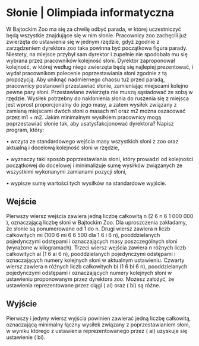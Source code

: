 # Słonie | Olimpiada informatyczna

W Bajtockim Zoo ma się za chwilę odbyć parada, w której uczestniczyć będą wszystkie
znajdujące się w nim słonie. Pracownicy zoo zachęcili już zwierzęta do ustawienia się w jednym
rzędzie, gdyż zgodnie z zarządzeniem dyrektora zoo taka powinna być początkowa figura parady.
Niestety, na miejsce przybył sam dyrektor i zupełnie nie spodobała mu się wybrana
przez pracowników kolejność słoni. Dyrektor zaproponował kolejność, w której według niego
zwierzęta będą się najlepiej prezentować, i wydał pracownikom polecenie poprzestawiania słoni
zgodnie z tą propozycją.
Aby uniknąć nadmiernego chaosu tuż przed paradą, pracownicy postanowili przestawiać
słonie, zamieniając miejscami kolejno pewne pary słoni. Przestawiane zwierzęta nie muszą
sąsiadować ze sobą w rzędzie. Wysiłek potrzebny do nakłonienia słonia do ruszenia się z miejsca jest wprost proporcjonalny do jego masy, a zatem wysiłek związany z zamianą miejscami
dwóch słoni o masach m1 oraz m2 można oszacować przez m1 + m2. Jakim minimalnym wysiłkiem pracownicy mogą poprzestawiać słonie tak, aby usatysfakcjonować dyrektora?
Napisz program, który:

• wczyta ze standardowego wejścia masy wszystkich słoni z zoo oraz aktualną i docelową
kolejność słoni w rzędzie,

• wyznaczy taki sposób poprzestawiania słoni, który prowadzi od kolejności początkowej
do docelowej i minimalizuje sumę wysiłków związanych ze wszystkimi wykonanymi
zamianami pozycji słoni,

• wypisze sumę wartości tych wysiłków na standardowe wyjście.

## Wejście

Pierwszy wiersz wejścia zawiera jedną liczbę całkowitą n (2 6 n 6 1 000 000 ), oznaczającą
liczbę słoni w Bajtockim Zoo. Dla uproszczenia zakładamy, że słonie są ponumerowane od
1 do n. Drugi wiersz zawiera n liczb całkowitych mi (100 6 mi 6 6 500 dla 1 6 i 6 n),
pooddzielanych pojedynczymi odstępami i oznaczających masy poszczególnych słoni (wyrażone
w kilogramach).
Trzeci wiersz wejścia zawiera n różnych liczb całkowitych ai (1 6 ai 6 n), pooddzielanych
pojedynczymi odstępami i oznaczających numery kolejnych słoni w aktualnym ustawieniu.
Czwarty wiersz zawiera n różnych liczb całkowitych bi (1 6 bi 6 n), pooddzielanych pojedynczymi odstępami i oznaczających numery kolejnych słoni w ustawieniu proponowanym przez
dyrektora zoo. Możesz założyć, że ustawienia reprezentowane przez ciągi ( ai) oraz ( bi) są
różne.

## Wyjście

Pierwszy i jedyny wiersz wyjścia powinien zawierać jedną liczbę całkowitą, oznaczającą
minimalny łączny wysiłek związany z poprzestawianiem słoni, w wyniku którego z ustawienia
reprezentowanego przez ( ai) uzyskuje się ustawienie ( bi).
